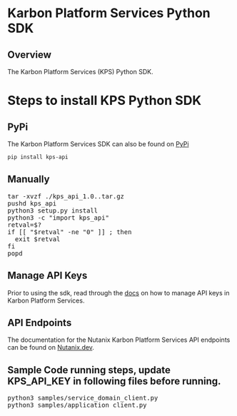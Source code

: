# Karbon Platform Services Python SDK

## Overview
The Karbon Platform Services (KPS) Python SDK.

# Steps to install KPS Python SDK

## PyPi

The Karbon Platform Services SDK can also be found on [PyPi](https://pypi.org/project/kps-api/)

```bash
pip install kps-api
```

## Manually
<pre>
tar -xvzf ./kps_api_1.0.<version>.tar.gz
pushd kps_api
python3 setup.py install
python3 -c "import kps_api"
retval=$?
if [[ "$retval" -ne "0" ]] ; then
  exit $retval
fi
popd
</pre>

## Manage API Keys

Prior to using the sdk, read through the [docs](https://portal.nutanix.com/page/documents/details?targetId=Karbon-Platform-Services-Project-User-Guide:ks-ks-manage-api-keys-c.html) on how to manage API keys in Karbon Platform Services.

## API Endpoints

The documentation for the Nutanix Karbon Platform Services API endpoints can be found on [Nutanix.dev](https://www.nutanix.dev/reference/karbon-platform-services/).

## Sample Code running steps, update KPS_API_KEY in following files before running.
<pre>
python3 samples/service_domain_client.py
python3 samples/application_client.py
</pre>

